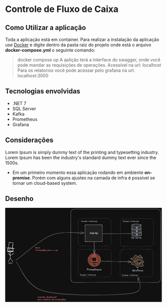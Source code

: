 # Controle de Fluxo de Caixa

## Como Utilizar a aplicação

Toda a aplicação está em container. Para realizar a instalação da aplicação use [Docker](https://www.docker.com/) e digite dentro da pasta raiz do projeto onde está o arquivo **docker-compose.yml** o seguinte comando:

> docker compose up
> A aplição terá a interface do swagger, onde você pode mandar as requisições de operações. Acessível na url: localhost
> Para os relatorios você pode acessar pelo grafana na url: localhost:3000

## Tecnologias envolvidas

- .NET 7
- SQL Server
- Kafka
- Prometheus
- Grafana

## Considerações

Lorem Ipsum is simply dummy text of the printing and typesetting industry. Lorem Ipsum has been the industry's standard dummy text ever since the 1500s.

- Em um primeiro momento essa aplicação rodando em ambiente **on-premise**. Porém com alguns ajustes na camada de infra é possível se tornar um cloud-based system.

## Desenho

![BigPicture](./docs/imgs/big-picture.png)
